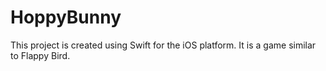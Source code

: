 # HoppyBunny
This project is created using Swift for the iOS platform. It is a game similar to Flappy Bird.
